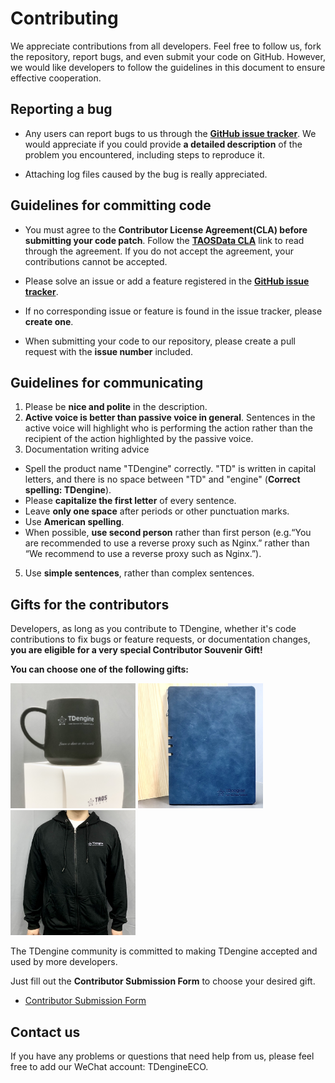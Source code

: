 # Contributing

We appreciate contributions from all developers. Feel free to follow us, fork the repository, report bugs, and even submit your code on GitHub. However, we would like developers to follow the guidelines in this document to ensure effective cooperation.
 

## Reporting a bug

* Any users can report bugs to us through the  **[GitHub issue tracker](https://github.com/taosdata/TDengine/issues)**. We would appreciate if you could provide **a detailed description** of the problem you encountered, including steps to reproduce it.

* Attaching log files caused by the bug is really appreciated.


## Guidelines for committing code

* You must agree to the **Contributor License Agreement(CLA) before submitting your code patch**. Follow the **[TAOSData CLA](https://www.taosdata.com/en/contributor/)** link to read through the agreement. If you do not accept the agreement, your contributions cannot be accepted.

* Please solve an issue or add a feature registered in the **[GitHub issue tracker](https://github.com/taosdata/TDengine/issues)**.
* If no corresponding issue or feature is found in the issue tracker, please **create one**.
* When submitting your code to our repository, please create a pull request with the **issue number** included.


## Guidelines for communicating


1. Please be **nice and polite** in the description.
3. **Active voice is better than passive voice in general**. Sentences in the active voice will highlight who is performing the action rather than the recipient of the action highlighted by the passive voice.
4. Documentation writing advice 
* Spell the product name "TDengine" correctly. "TD" is written in capital letters, and there is no space between "TD" and "engine" (**Correct spelling: TDengine**).
* Please **capitalize the first letter** of every sentence.
* Leave **only one space** after periods or other punctuation marks.
* Use **American spelling**.
* When possible, **use second person** rather than first person (e.g.“You are recommended to use a reverse proxy such as Nginx.” rather than “We recommend to use a reverse proxy such as Nginx.”).
5. Use **simple sentences**, rather than complex sentences.


## Gifts for the contributors

Developers, as long as you contribute to TDengine, whether it's code contributions to fix bugs or feature requests, or documentation changes, **you are eligible for a very special Contributor Souvenir Gift!** 

**You can choose one of the following gifts:**


<p align="left">
  <img
    src="docs/assets/contributing-cup.jpg"
    alt=""
    width="200"
  />
  <img
    src="docs/assets/contributing-notebook.jpg"
    alt=""
    width="200"
  />
  <img
    src="docs/assets/contributing-shirt.jpg"
    alt=""
    width="200"
    />


The TDengine community is committed to making TDengine accepted and used by more developers. 


Just fill out the **Contributor Submission Form** to choose your desired gift.
- [Contributor Submission Form](https://page.ma.scrmtech.com/form/index?pf_uid=27715_2095&id=12100)


## Contact us

If you have any problems or questions that need help from us, please feel free to add our WeChat account: TDengineECO.
